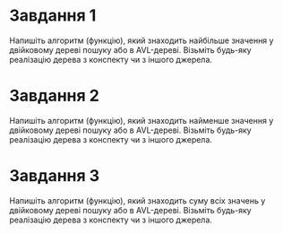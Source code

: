 # Завдання 1

Напишіть алгоритм (функцію), який знаходить найбільше значення у двійковому дереві пошуку або в AVL-дереві. Візьміть будь-яку реалізацію дерева з конспекту чи з іншого джерела.

# Завдання 2

Напишіть алгоритм (функцію), який знаходить найменше значення у двійковому дереві пошуку або в AVL-дереві. Візьміть будь-яку реалізацію дерева з конспекту чи з іншого джерела.


# Завдання 3

Напишіть алгоритм (функцію), який знаходить суму всіх значень у двійковому дереві пошуку або в AVL-дереві. Візьміть будь-яку реалізацію дерева з конспекту чи з іншого джерела.
